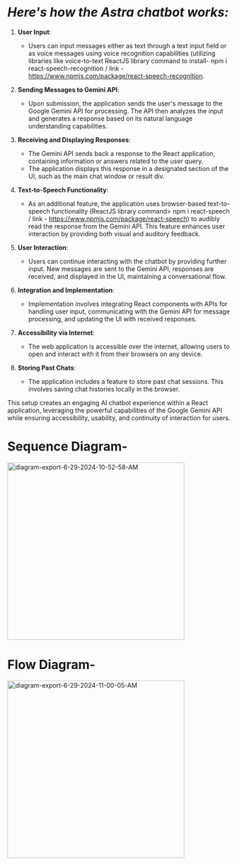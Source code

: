 
# *Here's how the Astra chatbot works:*

1. **User Input**:
   - Users can input messages either as text through a text input field or as voice messages using voice recognition capabilities (utilizing libraries like voice-to-text ReactJS library command to install- npm i react-speech-recognition / link -<href>https://www.npmjs.com/package/react-speech-recognition</href>.

2. **Sending Messages to Gemini API**:
   - Upon submission, the application sends the user's message to the Google Gemini API for processing. The API then analyzes the input and generates a response based on its natural language understanding capabilities.

3. **Receiving and Displaying Responses**:
   - The Gemini API sends back a response to the React application, containing information or answers related to the user query.
   - The application displays this response in a designated section of the UI, such as the main chat window or result div.

4. **Text-to-Speech Functionality**:
   - As an additional feature, the application uses browser-based text-to-speech functionality (ReactJS library command> npm i react-speech / link - <href>https://www.npmjs.com/package/react-speech</href>) to audibly read the response from the Gemini API. This feature enhances user interaction by providing both visual and auditory feedback.

5. **User Interaction**:
   - Users can continue interacting with the chatbot by providing further input. New messages are sent to the Gemini API, responses are received, and displayed in the UI, maintaining a conversational flow.

6. **Integration and Implementation**:
   - Implementation involves integrating React components with APIs for handling user input, communicating with the Gemini API for message processing, and updating the UI with received responses.

7. **Accessibility via Internet**:
   - The web application is accessible over the internet, allowing users to open and interact with it from their browsers on any device.

8. **Storing Past Chats**:
   - The application includes a feature to store past chat sessions. This involves saving chat histories locally in the browser.

This setup creates an engaging AI chatbot experience within a React application, leveraging the powerful capabilities of the Google Gemini API while ensuring accessibility, usability, and continuity of interaction for users.

# Sequence Diagram-
<a href="https://ibb.co/g7tqz0q"><img src="https://i.ibb.co/4f4vPbv/diagram-export-6-29-2024-10-52-58-AM.png" alt="diagram-export-6-29-2024-10-52-58-AM" width="400"></a>

# Flow Diagram-
<a href="https://ibb.co/Sn0mHV8"><img src="https://i.ibb.co/Kq7sBVk/diagram-export-6-29-2024-11-00-05-AM.png" alt="diagram-export-6-29-2024-11-00-05-AM" width="400"></a>


